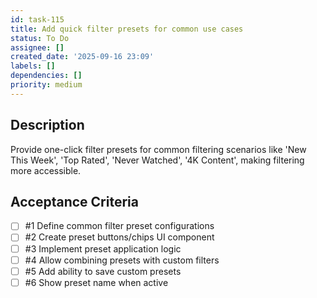 ```yaml
---
id: task-115
title: Add quick filter presets for common use cases
status: To Do
assignee: []
created_date: '2025-09-16 23:09'
labels: []
dependencies: []
priority: medium
---
```


## Description

Provide one-click filter presets for common filtering scenarios like 'New This Week', 'Top Rated', 'Never Watched', '4K Content', making filtering more accessible.

## Acceptance Criteria
<!-- AC:BEGIN -->
- [ ] #1 Define common filter preset configurations
- [ ] #2 Create preset buttons/chips UI component
- [ ] #3 Implement preset application logic
- [ ] #4 Allow combining presets with custom filters
- [ ] #5 Add ability to save custom presets
- [ ] #6 Show preset name when active
<!-- AC:END -->
